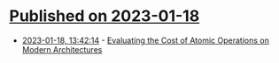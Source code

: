 # [Published on 2023-01-18](index.md)

* [2023-01-18, 13:42:14](https://lobste.rs/s/pkj3fc/evaluating_cost_atomic_operations_on) - [Evaluating the Cost of Atomic Operations on Modern Architectures](https://spcl.inf.ethz.ch/Publications/.pdf/atomic-bench.pdf)
